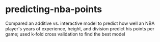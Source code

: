 # predicting-nba-points
Compared an additive vs. interactive model to predict how well an NBA player's years of experience, height, and division predict his points per game; used k-fold cross validation to find the best model
